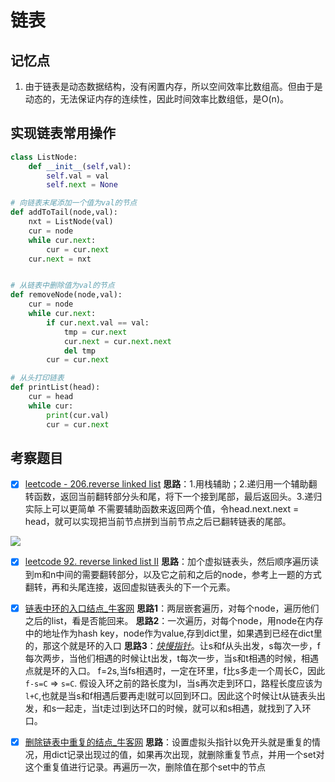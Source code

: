 # 链表
## 记忆点
1. 由于链表是动态数据结构，没有闲置内存，所以空间效率比数组高。但由于是动态的，无法保证内存的连续性，因此时间效率比数组低，是O(n)。

## 实现链表常用操作
```python
class ListNode:
	def __init__(self,val):
		self.val = val
		self.next = None

# 向链表末尾添加一个值为val的节点
def addToTail(node,val):
	nxt = ListNode(val)
	cur = node
	while cur.next:
		cur = cur.next
	cur.next = nxt


# 从链表中删除值为val的节点
def removeNode(node,val):
	cur = node
	while cur.next:
		if cur.next.val == val:
			tmp = cur.next
			cur.next = cur.next.next
			del tmp
		cur = cur.next

# 从头打印链表
def printList(head):
	cur = head
	while cur:
		print(cur.val)
		cur = cur.next
```



## 考察题目

- [x] [leetcode - 206.reverse linked list](https://leetcode-cn.com/problems/reverse-linked-list/)
**思路**：1.用栈辅助；2.递归用一个辅助翻转函数，返回当前翻转部分头和尾，将下一个接到尾部，最后返回头。3.递归实际上可以更简单 不需要辅助函数来返回两个值，令head.next.next = head，就可以实现把当前节点拼到当前节点之后已翻转链表的尾部。

![](https://pic.leetcode-cn.com/32d9d99ff0c1c6d8930d9e1ae06b67c0f929e9372fedd110a3823f39ca65b947-file_1571838619043)

- [x] [leetcode 92. reverse linked list II](https://leetcode-cn.com/problems/reverse-linked-list-ii/description/)
**思路**：加个虚拟链表头，然后顺序遍历读到m和n中间的需要翻转部分，以及它之前和之后的node，参考上一题的方式翻转，再和头尾连接，返回虚拟链表头的下一个元素。

- [x] [链表中环的入口结点_牛客网](https://www.nowcoder.com/practice/253d2c59ec3e4bc68da16833f79a38e4?tpId=13&tqId=11208&tPage=1&rp=1&ru=/ta/coding-interviews&qru=/ta/coding-interviews/question-ranking)
**思路1**：两层嵌套遍历，对每个node，遍历他们之后的list，看是否能回来。
**思路2**：一次遍历，对每个node，用node在内存中的地址作为hash key，node作为value,存到dict里，如果遇到已经在dict里的，那这个就是环的入口
**思路3**：<u>*快慢指针*</u>。让s和f从头出发，s每次一步，f每次两步，当他们相遇的时候让t出发，t每次一步，当s和t相遇的时候，相遇点就是环的入口。
f=2s,当fs相遇时，一定在环里，f比s多走一个周长C，因此 `f-s=C`   => `s=C`. 假设入环之前的路长度为l，当s再次走到环口，路程长度应该为`l+C`,也就是当s和f相遇后要再走l就可以回到环口。因此这个时候让t从链表头出发，和s一起走，当t走过l到达环口的时候，就可以和s相遇，就找到了入环口。

- [x] [删除链表中重复的结点_牛客网](https://www.nowcoder.com/practice/fc533c45b73a41b0b44ccba763f866ef?tpId=13&tqId=11209&tPage=1&rp=1&ru=/ta/coding-interviews&qru=/ta/coding-interviews/question-ranking)
**思路**：设置虚拟头指针以免开头就是重复的情况，用dict记录出现过的值，如果再次出现，就删除重复节点，并用一个set对这个重复值进行记录。再遍历一次，删除值在那个set中的节点

